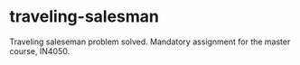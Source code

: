 # traveling-salesman
Traveling saleseman problem solved. Mandatory assignment for the master course, IN4050.
